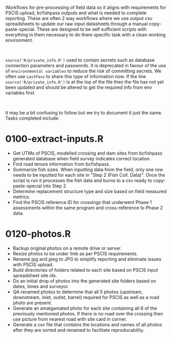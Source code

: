 Workflows for pre-processing of field data so it aligns with requirements for PSCIS upload, bcfishpass outputs and what is needed to complete reporting. These are often 2 way workflows where we use output csv spreadsheets to update our raw input datasheets through a manual copy-paste-special. These are designed to be self sufficient scripts with everything in them necessary to do there specific task with a clean working environment.

<br>

`source('R/private_info.R')` used to contain secrets such as database connection parameters and passwords. It is deprecated in favour of the use of `environnmental variables` to reduce the risk of committing secrets. We often use `LastPass` to share this type of information now. If the line `source('R/private_info.R')` is at the top of the file then the file has not yet been updated and should be altered to get the required info from env variables first.

<br>

It may be a bit confusing to follow but we try to document it just the same. Tasks completed include:

# 0100-extract-inputs.R

-   Get UTMs of PSCIS, modelled crossing and dam sites from bcfishpass generated database when field survey indicates correct location.
-   Find road tenure information from bcfishpass.
-   Summarize fish sizes. When inputting data from the field, only one row needs to be inputted for each site in "Step 2 (Fish Coll. Data)". Once the script is run it processes the fish data and burns to a csv ready to copy-paste-special into Step 2.   
-   Determine replacement structure type and size based on field measured metrics.
-   Find the PSCIS reference ID for crossings that underwent Phase 1 assessments within the same program and cross-reference to Phase 2 data.

# 0120-photos.R

-   Backup original photos on a remote drive or server.
-   Resize photos to be under 1mb as per PSCIS requirements.
-   Rename jpg and jpeg to JPG to simplify reporting and eliminate issues with PSCIS upload.
-   Build directories of folders related to each site based on PSCIS input spreadsheet site ids.
-   Do an initial drop of photos into the generated site folders based on dates, times and surveyor.
-   QA renamed photos to determine that all 5 photos (upstream, downstream, inlet, outlet, barrel) required for PSCIS as well as a road photo are present.
-   Generate an amalgamated photo for each site containing all 6 of the previously mentioned photos. If there is no road over the crossing then use picture from nearest road with site card in corner.
-   Generate a csv file that contains the locations and names of all photos after they are sorted and renamed to facilitate reproducability.
